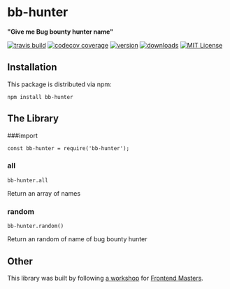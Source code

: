 # bb-hunter

**"Give me Bug bounty hunter name"**

[![travis build](https://img.shields.io/travis/avicoder/bb-hunter.svg?style=flat-square)](https://travis-ci.org/avicoder/bb-hunter)
[![codecov coverage](https://img.shields.io/codecov/c/github/avicoder/bb-hunter.svg?style=flat-square)](https://codecov.io/github/avicoder/bb-hunter)
[![version](https://img.shields.io/npm/v/bb-hunter.svg?style=flat-square)](http://npm.im/bb-hunter)
[![downloads](https://img.shields.io/npm/dm/bb-hunter.svg?style=flat-square)](http://npm-stat.com/charts.html?package=bb-hunter&from=2015-08-01)
[![MIT License](https://img.shields.io/npm/l/retro-game-names.svg?style=flat-square)](http://opensource.org/licenses/MIT)


## Installation

This package is distributed via npm:

```
npm install bb-hunter
```


## The Library

###import

```
const bb-hunter = require('bb-hunter');
```

### all

```
bb-hunter.all
```

Return an array of names



### random

```
bb-hunter.random()
```

Return an random of name of bug bounty hunter

## Other

This library was built by following [a workshop](http://kcd.im/fem-oss) for
[Frontend Masters](https://frontendmasters.com).
